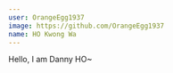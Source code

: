 ```yaml
---
user: OrangeEgg1937
image: https://github.com/OrangeEgg1937
name: HO Kwong Wa
---
```

Hello, I am Danny HO~
